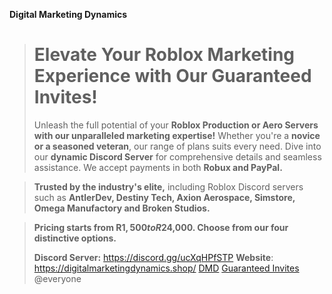 **__Digital Marketing Dynamics__**

> # Elevate Your Roblox Marketing Experience with Our Guaranteed Invites!
> 
> Unleash the full potential of your **Roblox Production or Aero Servers with our unparalleled marketing expertise!** Whether you're a **novice or a seasoned veteran**, our range of plans suits every need. Dive into our **dynamic Discord Server** for comprehensive details and seamless assistance. We accept payments in both **Robux and PayPal.**

> **Trusted by the industry's elite,** including Roblox Discord servers such as **AntlerDev, Destiny Tech, Axion Aerospace, Simstore, Omega Manufactory and Broken Studios.**

> **Pricing starts from R$1,500 to R$24,000. Choose from our four distinctive options.**
> 
> **Discord Server:** https://discord.gg/ucXqHPfSTP
> **Website**: https://digitalmarketingdynamics.shop/
> [DMD](https://cdn.discordapp.com/attachments/1159908514408443956/1341089876971356202/Digital_Marketing_Dynamics_Banner_V2.png?ex=67b4bac6&is=67b36946&hm=1d43fd7dd5a31f91e15a5181c4bf5e4a434c79b1539629dae56ce32df7de2ef3&)
> [Guaranteed Invites](https://cdn.discordapp.com/attachments/1159908514408443956/1295784597766017044/Digital_Marketing_Dynamics_Guaranteed_Invites_6.png?ex=670fe8f2&is=670e9772&hm=56a5a4942d274cf8eda412413b758dd7685907ab1637224e700b91b63f1ef13e&)
> @everyone